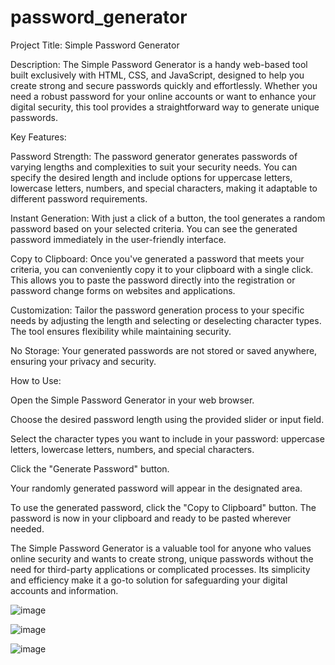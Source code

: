 # password_generator
Project Title: Simple Password Generator

Description:
The Simple Password Generator is a handy web-based tool built exclusively with HTML, CSS, and JavaScript, designed to help you create strong and secure passwords quickly and effortlessly. Whether you need a robust password for your online accounts or want to enhance your digital security, this tool provides a straightforward way to generate unique passwords.

Key Features:

Password Strength: The password generator generates passwords of varying lengths and complexities to suit your security needs. You can specify the desired length and include options for uppercase letters, lowercase letters, numbers, and special characters, making it adaptable to different password requirements.

Instant Generation: With just a click of a button, the tool generates a random password based on your selected criteria. You can see the generated password immediately in the user-friendly interface.

Copy to Clipboard: Once you've generated a password that meets your criteria, you can conveniently copy it to your clipboard with a single click. This allows you to paste the password directly into the registration or password change forms on websites and applications.

Customization: Tailor the password generation process to your specific needs by adjusting the length and selecting or deselecting character types. The tool ensures flexibility while maintaining security.

No Storage: Your generated passwords are not stored or saved anywhere, ensuring your privacy and security.

How to Use:

Open the Simple Password Generator in your web browser.

Choose the desired password length using the provided slider or input field.

Select the character types you want to include in your password: uppercase letters, lowercase letters, numbers, and special characters.

Click the "Generate Password" button.

Your randomly generated password will appear in the designated area.

To use the generated password, click the "Copy to Clipboard" button. The password is now in your clipboard and ready to be pasted wherever needed.

The Simple Password Generator is a valuable tool for anyone who values online security and wants to create strong, unique passwords without the need for third-party applications or complicated processes. Its simplicity and efficiency make it a go-to solution for safeguarding your digital accounts and information.

![image](https://github.com/A5hw1nneg1/password_generator/assets/96017158/5ac9e099-5424-4928-8e4c-ae2c5131d626)

![image](https://github.com/A5hw1nneg1/password_generator/assets/96017158/4422695e-5927-4840-8363-14fb400ed524)

![image](https://github.com/A5hw1nneg1/password_generator/assets/96017158/f3a5059c-3a14-475a-91d0-2501d97966b7)


